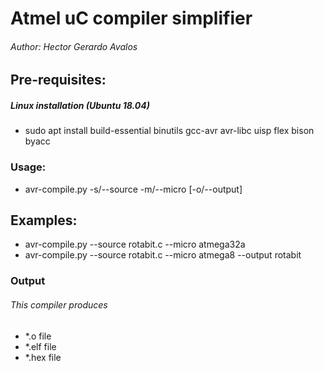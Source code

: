 # Atmel uC compiler simplifier
###### Author: Hector Gerardo Avalos

## Pre-requisites:
##### Linux installation (Ubuntu 18.04)
* sudo apt install build-essential binutils gcc-avr avr-libc uisp flex bison byacc

### Usage:
* avr-compile.py -s/--source -m/--micro [-o/--output]

## Examples:
* avr-compile.py --source rotabit.c --micro atmega32a
* avr-compile.py --source rotabit.c --micro atmega8 --output rotabit

### Output
###### This compiler produces
* *.o file
* *.elf file
* *.hex file
